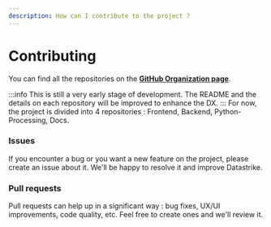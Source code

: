 ```yaml
---
description: How can I contribute to the project ?
---
```

# Contributing

You can find all the repositories on the **[GitHub Organization page](https://github.com/datastrike)**.

:::info
This is still a very early stage of development. The README and the details on each repository will be improved to enhance the DX.
:::
For now, the project is divided into 4 repositories : Frontend, Backend, Python-Processing, Docs.

### Issues
If you encounter a bug or you want a new feature on the project, please create an issue about it. We'll be happy to resolve it and improve Datastrike.

### Pull requests
Pull requests can help up in a significant way : bug fixes, UX/UI improvements, code quality, etc. Feel free to create ones and we'll review it.